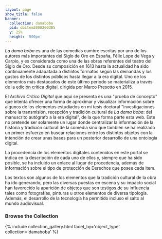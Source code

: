 ```yaml
---
layout: page
show_title: false
banner:
  collection: damaboba
  pid: dbitem2000200305
  y: 25%
  height: '500px'
---
```


_La dama boba_ es una de las comedias cumbre escritas por uno de los autores más importantes del Siglo de Oro en España, Félix Lope de Vega y Carpio, y es considerada como una de las obras referentes del teatro del Siglo de Oro. Desde su composición en 1613 hasta la actualidad ha sido continuamente adapatada a distintos formatos según las demandas y los gustos de los distintos públicos hasta llegar a la era digital. Uno de los elementos más destacados de este último periodo se materializa a través de la [edición crítica digital](http://damaboba.unibo.it/index.html), dirigida por Marco Presotto en 2015.

El *Archivo Crítico Digital* que aquí se presenta es una "prueba de concepto" que intenta ofrecer una forma de aproximar y visualizar información sobre algunos de los elementos estudiados en mi tesis doctoral "Investigaciones sobre la transmisión, recepción y tradición cultural de _La dama boba_: del manuscrito autógrafo a la era digital", de la que forma parte esta web. Este no pretende ser solamente un lugar donde centralizar la información de la historia y tradición cultural de la comedia sino que también se ha realizado un primer esfuerzo en buscar relaciones entre los distintos objetos con la intención de crear unas bases para un posterior desarrollo de una ontología digital.

La procedencia de los elementos digitales contenidos en este portal se indica en la descripción de cada uno de ellos y, siempre que ha sido posible, se ha incluido un enlace al lugar de procedencia, además de información sobre el tipo de protección de Derechos que posee cada item.

Los textos son algunos de los elementos que la tradición cultural de la obra ha ido generando, pero las diversas puestas en escena y su impacto social han favorecido la aparición de objetos que son testigos de su influencia tales como fotografías, pinturas u otros elementos de diversa tipología. Además, el desarrollo de la tecnología ha permitido incluso el salto al mundo audiovisual.


### Browse the Collection

{% include collection_gallery.html facet_by='object_type' collection='damaboba' %}

